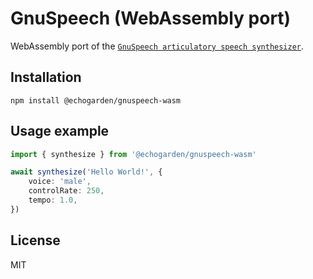 # GnuSpeech (WebAssembly port)

WebAssembly port of the [`GnuSpeech articulatory speech synthesizer`](https://github.com/mym-br/gnuspeech_sa).

## Installation

```
npm install @echogarden/gnuspeech-wasm
```

## Usage example

```ts
import { synthesize } from '@echogarden/gnuspeech-wasm'

await synthesize('Hello World!', {
	voice: 'male',
	controlRate: 250,
	tempo: 1.0,
})
```



## License
MIT
